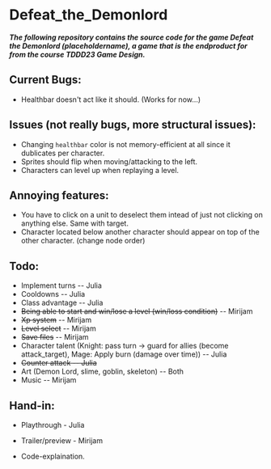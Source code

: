# Defeat_the_Demonlord
***The following repository contains the source code for the game Defeat the Demonlord (placeholdername), a game that is the endproduct for from the course TDDD23 Game Design.***

## Current Bugs:
* Healthbar doesn't act like it should. (Works for now...)

## Issues (not really bugs, more structural issues):
* Changing `healthbar` color is not memory-efficient at all since it dublicates per character.
* Sprites should flip when moving/attacking to the left.
* Characters can level up when replaying a level.

## Annoying features:
* You have to click on a unit to deselect them intead of just not clicking on anything else. Same with target.
* Character located below another character should appear on top of the other character. (change node order)

## Todo:
* Implement turns -- Julia
* Cooldowns -- Julia
* Class advantage -- Julia
* <del>Being able to start and win/lose a level (win/loss condition)</del> -- Mirijam
* <del>Xp system</del> -- Mirijam
* <del>Level select</del> -- Mirijam
* <del>Save files</del> -- Mirijam
* Character talent (Knight: pass turn -> guard for allies (become attack_target), Mage: Apply burn (damage over time)) -- Julia
* <del>Counter attack -- Julia</del>
* Art (Demon Lord, slime, goblin, skeleton) -- Both
* Music -- Mirijam

## Hand-in:
* Playthrough - Julia
* Trailer/preview - Mirijam

* Code-explaination.
